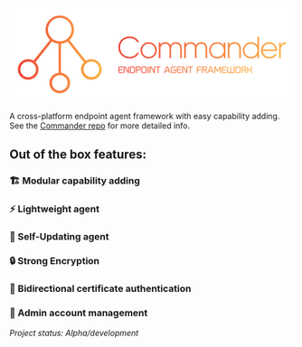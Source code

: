 ![Commander Logo](https://github.com/commander-framework/.github/blob/main/profile/CommanderLogo.svg)

A cross-platform endpoint agent framework with easy capability adding. See the [Commander repo](https://github.com/commander-framework/commander) for more detailed info.

## Out of the box features:

### 🏗️ Modular capability adding

### ⚡ Lightweight agent

### 🔄 Self-Updating agent

### 🔒 Strong Encryption

### 📑 Bidirectional certificate authentication

### 🔑 Admin account management

*Project status: Alpha/development*
